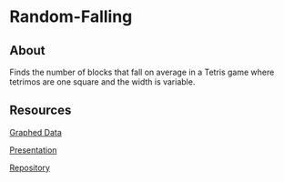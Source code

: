 Random-Falling
==============

## About
Finds the number of blocks that fall on average in a Tetris game where tetrimos are one square and the width is variable.


## Resources
[Graphed Data](https://docs.google.com/a/palo-alto.edu/presentation/d/197B9tDgbns_cOALpqiPZdx58X_jv4NQK8UDJqL6JUAQ/edit#slide=id.g26ae61845_027)

[Presentation](https://docs.google.com/presentation/d/17qMkk3GLCWFowxnNrjQKkdMSq9mIT6ozHgBmGmjlHSY/edit?usp=sharing)

[Repository](https://github.com/42mileslong/Random-Falling/)
